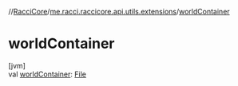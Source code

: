 //[RacciCore](../../index.md)/[me.racci.raccicore.api.utils.extensions](index.md)/[worldContainer](world-container.md)

# worldContainer

[jvm]\
val [worldContainer](world-container.md): [File](https://docs.oracle.com/javase/8/docs/api/java/io/File.html)
